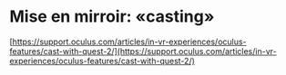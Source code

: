 # Mise en mirroir: «casting»

[https://support.oculus.com/articles/in-vr-experiences/oculus-features/cast-with-quest-2/](https://support.oculus.com/articles/in-vr-experiences/oculus-features/cast-with-quest-2/)